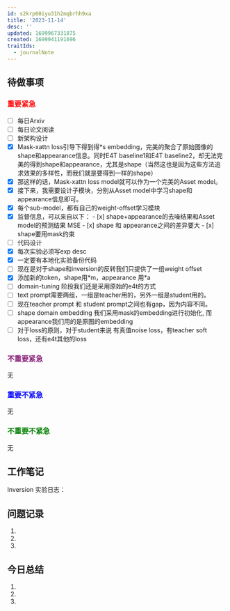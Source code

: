 ```yaml
---
id: s2krp60iyu31h2mqbrhh9xa
title: '2023-11-14'
desc: ''
updated: 1699967331875
created: 1699941191696
traitIds:
  - journalNote
---
```

<!--
Based on the journaling method created by Intelligent Change:
- [Intelligent Change: Our Story](https://www.intelligentchange.com/pages/our-story)
- [The Five Minute Journal](https://www.intelligentchange.com/products/the-five-minute-journal)
-->



## **待做事项**

### <font color=red>**重要紧急**</font>
- [ ]  每日Arxiv
- [ ]  每日论文阅读
- [ ]  新架构设计
  - [x]  Mask-xattn loss引导下得到得*s embedding，完美的聚合了原始图像的shape和appearance信息。同时E4T baseline1和E4T baseline2，却无法完美的得到shape和appearance，尤其是shape（当然这也是因为这些方法追求效果的多样性，而我们就是要得到一样的shape）
  - [x]  那这样的话，Mask-xattn loss model就可以作为一个完美的Asset model。
  - [x]  接下来，我需要设计子模块，分别从Asset model中学习shape和appearance信息即可。
  - [x]  每个sub-model，都有自己的weight-offset学习模块
  - [x]  监督信息，可以来自以下：
    - [x]  shape+appearance的去噪结果和Asset model的预测结果 MSE
    - [x]  shape 和 appearance之间的差异要大
    - [x]  shape要用mask约束
- [ ]  代码设计
  - [x]  每次实验必须写exp desc
  - [x]  一定要有本地化实验备份代码
  - [ ]  现在是对于shape和inversion的反转我们只提供了一组weight offset
  - [x]  添加新的token，shape用\*m，appearance 用\*a
  - [ ]  domain-tuning 阶段我们还是采用原始的e4t的方式
  - [ ]  text prompt需要两组，一组是teacher用的，另外一组是student用的。
  - [ ]  现在teacher prompt 和 student prompt之间也有gap，因为内容不同。
  - [ ]  shape domain embedding 我们采用mask的embedding进行初始化, 而appearance我们用的是原图的embedding
  - [ ] 对于loss的原则，对于student来说 有真值noise loss，有teacher soft loss，还有e4t其他的loss

### <font color=#871F78>**不重要紧急**</font>

无



### <font color=blue>**重要不紧急**</font>

无


### <font color=green>**不重要不紧急**</font>

无



## **工作笔记**

Inversion 实验日志：



## **问题记录**

1.
2.
3.


## **今日总结**

1.
2.
3.
